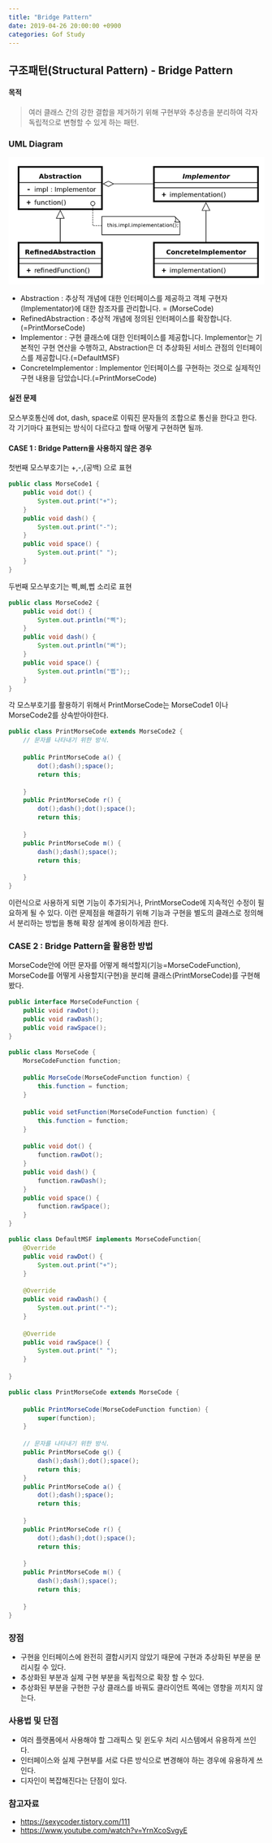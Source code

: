 ```yaml
---
title: "Bridge Pattern"
date: 2019-04-26 20:00:00 +0900
categories: Gof Study
---
```


## 구조패턴(Structural Pattern) - Bridge Pattern



#### 목적

>  여러 클래스 간의 강한 결합을 제거하기 위해 구현부와 추상층을 분리하여 각자 독립적으로 변형할 수 있게 하는 패턴.



### UML Diagram

![1556276032248](assets/img/1556276032248.png)



-  Abstraction : 추상적 개념에 대한 인터페이스를 제공하고 객체 구현자(Implementator)에 대한 참조자를 관리합니다. = (MorseCode)
-  RefinedAbstraction : 추상적 개념에 정의된 인터페이스를 확장합니다.(=PrintMorseCode)
-  Implementor : 구현 클래스에 대한 인터페이스를 제공합니다. Implementor는 기본적인 구현 연산을 수행하고, Abstraction은 더 추상화된 서비스 관점의 인터페이스를 제공합니다.(=DefaultMSF)
-  ConcreteImplementor : Implementor 인터페이스를 구현하는 것으로 실제적인 구현 내용을 담았습니다.(=PrintMorseCode)



#### 실전 문제 

 모스부호통신에 dot, dash, space로 이뤄진 문자들의 조합으로 통신을 한다고 한다. 각 기기마다 표현되는 방식이 다르다고 할때 어떻게 구현하면 될까.



#### CASE 1 : Bridge Pattern을 사용하지 않은 경우

첫번째 모스부호기는 +,-,(공백) 으로 표현

```java
public class MorseCode1 {
	public void dot() {
		System.out.print("+");
	}
	public void dash() {
		System.out.print("-");
	}
	public void space() {
		System.out.print(" ");
	}
}
```



두번째 모스부호기는 삑,삐,삡 소리로 표현

```java
public class MorseCode2 {
	public void dot() {
		System.out.println("삑");
	}
	public void dash() {
		System.out.println("삐");
	}
	public void space() {
		System.out.println("삡");;
	}
}
```



각 모스부호기를 활용하기 위해서 PrintMorseCode는 MorseCode1 이나 MorseCode2를 상속받아야한다.

```java
public class PrintMorseCode extends MorseCode2 {
	// 문자를 나타내기 위한 방식.

	public PrintMorseCode a() {
		dot();dash();space();
		return this;

	}
	public PrintMorseCode r() {
		dot();dash();dot();space();
		return this;

	}
	public PrintMorseCode m() {
		dash();dash();space();
		return this;

	}
}
```



이런식으로 사용하게 되면 기능이 추가되거나, PrintMorseCode에 지속적인 수정이 필요하게 될 수 있다. 이런 문제점을 해결하기 위해 기능과 구현을 별도의 클래스로 정의해서 분리하는 방법을 통해 확장 설계에 용이하게끔 한다.



### CASE 2 : Bridge Pattern을 활용한 방법

MorseCode안에 어떤 문자를 어떻게 해석할지(기능=MorseCodeFunction), MorseCode를 어떻게 사용할지(구현)을 분리해 클래스(PrintMorseCode)를 구현해봤다.

```java
public interface MorseCodeFunction {
	public void rawDot();
	public void rawDash();
	public void rawSpace();
}
```

```java
public class MorseCode {
	MorseCodeFunction function;
	
	public MorseCode(MorseCodeFunction function) {
		this.function = function;
	}
	
	public void setFunction(MorseCodeFunction function) {
		this.function = function;
	}
	
	public void dot() {
		function.rawDot();
	}
	public void dash() {
		function.rawDash();
	}
	public void space() { 
		function.rawSpace();
	}
}

```



```java
public class DefaultMSF implements MorseCodeFunction{
	@Override
	public void rawDot() {
		System.out.print("+");
	}

	@Override
	public void rawDash() {
		System.out.print("-");
	}

	@Override
	public void rawSpace() {
		System.out.print(" ");
	}
	
}
```



```java
public class PrintMorseCode extends MorseCode {
	
	public PrintMorseCode(MorseCodeFunction function) {
		super(function);
	}
	
	// 문자를 나타내기 위한 방식.
	public PrintMorseCode g() {
		dash();dash();dot();space();
		return this;
	}
	public PrintMorseCode a() {
		dot();dash();space();
		return this;

	}
	public PrintMorseCode r() {
		dot();dash();dot();space();
		return this;

	}
	public PrintMorseCode m() {
		dash();dash();space();
		return this;

	}
}
```



### 장점

-  구현을 인터페이스에 완전히 결합시키지 않았기 때문에 구현과 추상화된 부분을 분리시킬 수 있다.
-  추상화된 부분과 실제 구현 부분을 독립적으로 확장 할 수 있다.
-  추상화된 부분을 구현한 구상 클래스를 바꿔도 클라이언트 쪽에는 영향을 끼치지 않는다.



### 사용법 및 단점

-  여러 플랫폼에서 사용해야 할 그래픽스 및 윈도우 처리 시스템에서 유용하게 쓰인다.
-  인터페이스와 실제 구현부를 서로 다른 방식으로 변경해야 하는 경우에 유용하게 쓰인다.
-  디자인이 복잡해진다는 단점이 있다.



### 참고자료

-  <https://sexycoder.tistory.com/111>
-  <https://www.youtube.com/watch?v=YrnXcoSvgyE>
